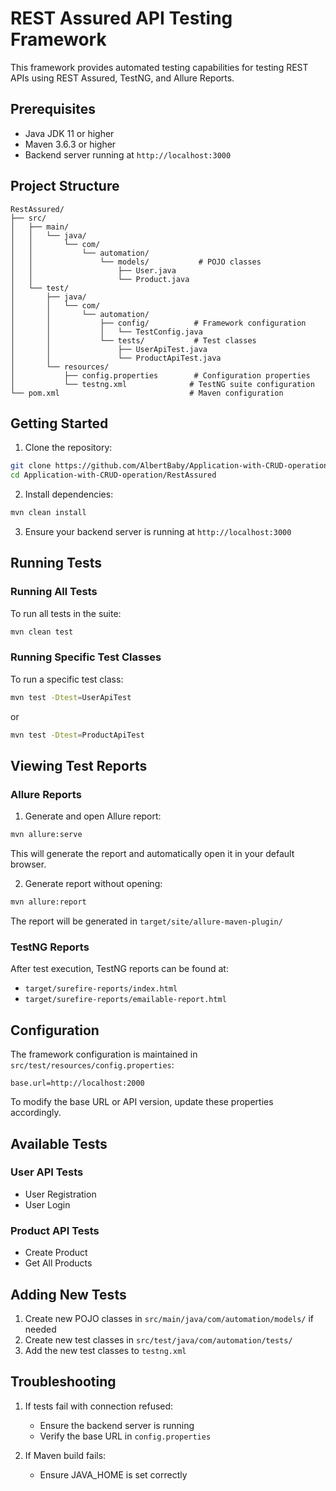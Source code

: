 # REST Assured API Testing Framework

This framework provides automated testing capabilities for testing REST APIs using REST Assured, TestNG, and Allure Reports.

## Prerequisites

- Java JDK 11 or higher
- Maven 3.6.3 or higher
- Backend server running at `http://localhost:3000`

## Project Structure

```
RestAssured/
├── src/
│   ├── main/
│   │   └── java/
│   │       └── com/
│   │           └── automation/
│   │               └── models/           # POJO classes
│   │                   ├── User.java
│   │                   └── Product.java
│   └── test/
│       ├── java/
│       │   └── com/
│       │       └── automation/
│       │           ├── config/          # Framework configuration
│       │           │   └── TestConfig.java
│       │           └── tests/           # Test classes
│       │               ├── UserApiTest.java
│       │               └── ProductApiTest.java
│       └── resources/
│           ├── config.properties        # Configuration properties
│           └── testng.xml              # TestNG suite configuration
└── pom.xml                             # Maven configuration
```

## Getting Started

1. Clone the repository:
```bash
git clone https://github.com/AlbertBaby/Application-with-CRUD-operation.git
cd Application-with-CRUD-operation/RestAssured
```

2. Install dependencies:
```bash
mvn clean install
```

3. Ensure your backend server is running at `http://localhost:3000`

## Running Tests

### Running All Tests
To run all tests in the suite:
```bash
mvn clean test
```

### Running Specific Test Classes
To run a specific test class:
```bash
mvn test -Dtest=UserApiTest
```
or
```bash
mvn test -Dtest=ProductApiTest
```

## Viewing Test Reports

### Allure Reports
1. Generate and open Allure report:
```bash
mvn allure:serve
```
This will generate the report and automatically open it in your default browser.

2. Generate report without opening:
```bash
mvn allure:report
```
The report will be generated in `target/site/allure-maven-plugin/`

### TestNG Reports
After test execution, TestNG reports can be found at:
- `target/surefire-reports/index.html`
- `target/surefire-reports/emailable-report.html`

## Configuration

The framework configuration is maintained in `src/test/resources/config.properties`:
```properties
base.url=http://localhost:2000
```

To modify the base URL or API version, update these properties accordingly.

## Available Tests

### User API Tests
- User Registration
- User Login

### Product API Tests
- Create Product
- Get All Products

## Adding New Tests

1. Create new POJO classes in `src/main/java/com/automation/models/` if needed
2. Create new test classes in `src/test/java/com/automation/tests/`
3. Add the new test classes to `testng.xml`

## Troubleshooting

1. If tests fail with connection refused:
   - Ensure the backend server is running
   - Verify the base URL in `config.properties`

2. If Maven build fails:
   - Ensure JAVA_HOME is set correctly
     ```
